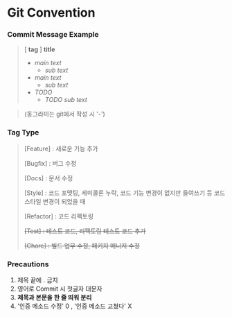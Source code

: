 Git Convention 
=============


### Commit Message Example

>
> [ **tag** ] **title**
>
> - *main text*
>   - *sub text*
> - *main text*
>   - *sub text*
> - *TODO*
>   - *TODO sub text*


>(동그라미는 git에서 작성 시 '-')

### Tag Type

>
> [Feature] : 새로운 기능 추가  
>
> [Bugfix] : 버그 수정  
>
> [Docs] : 문서 수정  
>
> [Style] : 코드 포맷팅, 세미콜론 누락, 코드 기능 변경이 없지만 들여쓰기 등 코드 스타일 변경이 되었을 때  
>
> [Refactor] : 코드 리펙토링  
>
> ~~[Test] : 테스트 코드, 리펙토링 테스트 코드 추가~~  
>
> ~~[Chore] : 빌드 업무 수정, 패키지 매니저 수정~~  




### Precautions

1. 제목 끝에 . 금지
2. 영어로 Commit 시 첫글자 대문자
3. **제목과 본문을 한 줄 띄워 분리**
4. '인증 메소드 수정' 0 , '인증 메소드 고쳤다' X

